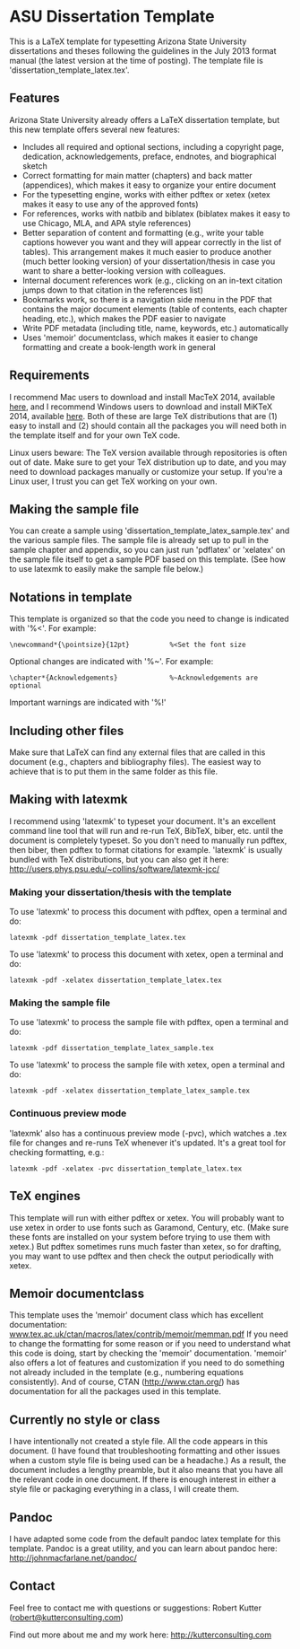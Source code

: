 ASU Dissertation Template
=========================

This is a LaTeX template for typesetting Arizona State University dissertations and theses following the guidelines in the July 2013 format manual (the latest version at the time of posting). 
The template file is 'dissertation_template_latex.tex'. 

## Features 

Arizona State University already offers a LaTeX dissertation template, but this new 
template offers several new features: 

* Includes all required and optional sections, including a copyright page, dedication, acknowledgements, preface, endnotes, and biographical sketch
* Correct formatting for main matter (chapters) and back matter (appendices), which makes it easy to organize your entire document
* For the typesetting engine, works with either pdftex or xetex (xetex makes it easy to use any of the approved fonts)
* For references, works with natbib and biblatex (biblatex makes it easy to use Chicago, MLA, and APA style references)
* Better separation of content and formatting (e.g., write your table captions however you want and they will appear correctly in the list of tables). This arrangement makes it much easier to produce another (much better looking version) of your dissertation/thesis in case you want to share a better-looking version with colleagues. 
* Internal document references work (e.g., clicking on an in-text citation jumps down to that citation in the references list) 
* Bookmarks work, so there is a navigation side menu in the PDF that contains the major document elements (table of contents, each chapter heading, etc.), which makes the PDF easier to navigate
* Write PDF metadata (including title, name, keywords, etc.) automatically
* Uses 'memoir' documentclass, which makes it easier to change formatting and create a book-length work in general

## Requirements

I recommend Mac users to download and install MacTeX 2014, available [here](https://tug.org/mactex/), and I recommend Windows users to download and install MiKTeX 2014, available [here](http://miktex.org/). 
Both of these are large TeX distributions that are (1) easy to install and (2) should contain all the packages you will need both in the template itself and for your own TeX code. 

Linux users beware: The TeX version available through repositories is often out of date. 
Make sure to get your TeX distribution up to date, and you may need to download packages manually or customize your setup. 
If you're a Linux user, I trust you can get TeX working on your own.  

## Making the sample file 

You can create a sample using 'dissertation_template_latex_sample.tex' and the various sample files. 
The sample file is already set up to pull in the sample chapter and appendix, so you can just run 'pdflatex' or 'xelatex' on the sample file itself to get a sample PDF based on this template. 
(See how to use latexmk to easily make the sample file below.) 

## Notations in template

This template is organized so that the code you need to change is indicated with '%<'. For example: 

    \newcommand*{\pointsize}{12pt}          %<Set the font size

Optional changes are indicated with '%~'. For example: 

    \chapter*{Acknowledgements}             %~Acknowledgements are optional

Important warnings are indicated with '%!'  

## Including other files

Make sure that LaTeX can find any external files that are called in this document (e.g., chapters and bibliography files). 
The easiest way to achieve that is to put them in the same folder as this file.

## Making with latexmk

I recommend using 'latexmk' to typeset your document. 
It's an excellent command line tool that will run and re-run TeX, BibTeX, biber, etc. until the document is completely typeset. 
So you don't need to manually run pdftex, then biber, then pdftex to format citations for example. 'latexmk' is usually bundled with TeX distributions, but you can also get it here: http://users.phys.psu.edu/~collins/software/latexmk-jcc/

### Making your dissertation/thesis with the template

To use 'latexmk' to process this document with pdftex, open a terminal and do: 

    latexmk -pdf dissertation_template_latex.tex

To use 'latexmk' to process this document with xetex, open a terminal and do: 

    latexmk -pdf -xelatex dissertation_template_latex.tex

### Making the sample file

To use 'latexmk' to process the sample file with pdftex, open a terminal and do: 

    latexmk -pdf dissertation_template_latex_sample.tex

To use 'latexmk' to process the sample file with xetex, open a terminal and do: 

    latexmk -pdf -xelatex dissertation_template_latex_sample.tex

### Continuous preview mode

'latexmk' also has a continuous preview mode (-pvc), which watches a .tex file for changes and re-runs TeX whenever it's updated. 
It's a great tool for checking formatting, e.g.: 

    latexmk -pdf -xelatex -pvc dissertation_template_latex.tex

## TeX engines

This template will run with either pdftex or xetex. 
You will probably want to use xetex in order to use fonts such as Garamond, Century, etc. 
(Make sure these fonts are installed on your system before trying to use them with xetex.) 
But pdftex sometimes runs much faster than xetex, so for drafting, you may want to use pdftex and then check the output periodically with xetex. 

## Memoir documentclass

This template uses the 'memoir' document class which has excellent documentation: www.tex.ac.uk/ctan/macros/latex/contrib/memoir/memman.pdf 
If you need to change the formatting for some reason or if you need to understand what this code is doing, start by checking the 'memoir' documentation. 'memoir' also offers a lot of features and customization if you need to do something not already included in the template (e.g., numbering equations consistently). And of course, CTAN (http://www.ctan.org/) has documentation for all the packages used in this template. 

## Currently no style or class

I have intentionally not created a style file. 
All the code appears in this document. 
(I have found that troubleshooting formatting and other issues when a custom style file is being used can be a headache.) 
As a result, the document includes a lengthy preamble, but it also means that you have all the relevant code in one document. 
If there is enough interest in either a style file or packaging everything in a class, I will create them. 

## Pandoc

I have adapted some code from the default pandoc latex template for this template. 
Pandoc is a great utility, and you can learn about pandoc here: http://johnmacfarlane.net/pandoc/

## Contact

Feel free to contact me with questions or suggestions: Robert Kutter (robert@kutterconsulting.com)

Find out more about me and my work here: http://kutterconsulting.com